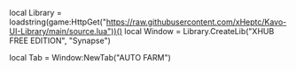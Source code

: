 local Library = loadstring(game:HttpGet("https://raw.githubusercontent.com/xHeptc/Kavo-UI-Library/main/source.lua"))()
local Window = Library.CreateLib("XHUB FREE EDITION", "Synapse")

local Tab = Window:NewTab("AUTO FARM")
